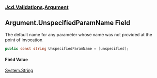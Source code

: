 ### [Jcd.Validations](Jcd_Validations.md 'Jcd.Validations').[Argument](Jcd_Validations_Argument.md 'Jcd.Validations.Argument')
## Argument.UnspecifiedParamName Field
The default name for any parameter whose name was not provided at the point of invocation.  
```csharp
public const string UnspecifiedParamName = [unspecified];
```
#### Field Value
[System.String](https://docs.microsoft.com/en-us/dotnet/api/System.String 'System.String')
